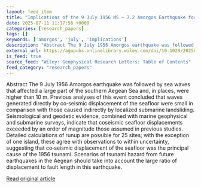 ```yaml
---
layout: feed_item
title: "Implications of the 9 July 1956 MS ∼ 7.2 Amorgos Earthquake for Tsunami Hazard in the Aegean"
date: 2025-07-11 11:17:56 +0000
categories: [research_papers]
tags: []
keywords: ['amorgos', 'july', 'implications']
description: "Abstract The 9 July 1956 Amorgos earthquake was followed by sea waves that affected a large part of the southern Aegean Sea and, in places, were higher than ..."
external_url: https://agupubs.onlinelibrary.wiley.com/doi/10.1029/2025GL115297?af=R
is_feed: true
source_feed: "Wiley: Geophysical Research Letters: Table of Contents"
feed_category: "research_papers"
---
```


Abstract The 9 July 1956 Amorgos earthquake was followed by sea waves that affected a large part of the southern Aegean Sea and, in places, were higher than 10 m. Previous analyses of this event concluded that waves generated directly by co‐seismic displacement of the seafloor were small in comparison with those caused indirectly by localized submarine landsliding. Seismological and geodetic evidence, combined with marine geophysical and submarine surveys, indicate that coseismic seafloor displacements exceeded by an order of magnitude those assumed in previous studies. Detailed calculations of runup are possible for 25 sites; with the exception of one island, these agree with observations to within uncertainty, suggesting that co‐seismic displacement of the seafloor was the principal cause of the 1956 tsunami. Scenarios of tsunami hazard from future earthquakes in the Aegean should take into account the large ratio of displacement to fault length in this earthquake.

[Read original article](https://agupubs.onlinelibrary.wiley.com/doi/10.1029/2025GL115297?af=R)
